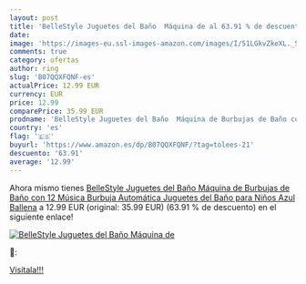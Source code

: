 ```yaml
---
layout: post
title: 'BelleStyle Juguetes del Baño  Máquina de al 63.91 % de descuento'
date: 
image: 'https://images-eu.ssl-images-amazon.com/images/I/51LGkvZkeXL._SL200_.jpg'
comments: true
category: ofertas
author: ring
slug: 'B07QQXFQNF-es'
actualPrice: 12.99 EUR
currency: EUR
price: 12.99
comparePrice: 35.99 EUR
prodname: 'BelleStyle Juguetes del Baño  Máquina de Burbujas de Baño con 12 Música Burbuja Automática Juguetes del Baño para Niños Azul Ballena'
country: 'es'
flag: '🇪🇸'
buyurl: 'https://www.amazon.es/dp/B07QQXFQNF/?tag=tolees-21'
descuento: '63.91'
average: '12.99'
---
```


Ahora mismo tienes [BelleStyle Juguetes del Baño  Máquina de Burbujas de Baño con 12 Música Burbuja Automática Juguetes del Baño para Niños Azul Ballena](https://www.amazon.es/dp/B07QQXFQNF/?tag=tolees-21) a 12.99 EUR (original: 35.99 EUR) (63.91 %  de descuento) en el siguiente enlace!

[![BelleStyle Juguetes del Baño  Máquina de](https://images-eu.ssl-images-amazon.com/images/I/51LGkvZkeXL._SL200_.jpg)](https://www.amazon.es/dp/B07QQXFQNF/?tag=tolees-21)

🔎:


[Visítala!!!](https://www.amazon.es/dp/B07QQXFQNF/?tag=tolees-21)
